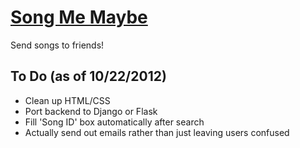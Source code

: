 [Song Me Maybe](http://songmemaybe.appspot.com/)
=============
Send songs to friends!

To Do (as of 10/22/2012)
------------------------
* Clean up HTML/CSS
* Port backend to Django or Flask
* Fill 'Song ID' box automatically after search
* Actually send out emails rather than just leaving users confused